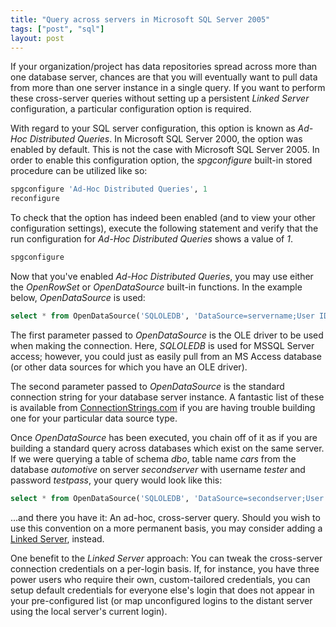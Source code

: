 ```yaml
---
title: "Query across servers in Microsoft SQL Server 2005"
tags: ["post", "sql"]
layout: post
---
```


If your organization/project has data repositories spread across more
than one database server, chances are that you will eventually want to
pull data from more than one server instance in a single query. If you
want to perform these cross-server queries without setting up a
persistent _Linked Server_ configuration, a particular configuration
option is required.<!--more-->

With regard to your SQL server configuration, this option is known as
_Ad-Hoc Distributed Queries_. In Microsoft SQL Server 2000, the option
was enabled by default. This is not the case with Microsoft SQL Server 2005. In order to enable this configuration option, the _spgconfigure_
built-in stored procedure can be utilized like so:

```sql
spgconfigure 'Ad-Hoc Distributed Queries', 1
reconfigure
```

To check that the option has indeed been enabled (and to view your other
configuration settings), execute the following statement and verify that
the run configuration for _Ad-Hoc Distributed Queries_ shows a value of
_1_.

```sql
spgconfigure
```

Now that you've enabled _Ad-Hoc Distributed Queries_, you may use either
the _OpenRowSet_ or _OpenDataSource_ built-in functions. In the example
below, _OpenDataSource_ is used:

```sql
select * from OpenDataSource('SQLOLEDB', 'DataSource=servername;User ID=user;Password=password').databasename.schema.tablename
```

The first parameter passed to _OpenDataSource_ is the OLE driver to be
used when making the connection. Here, _SQLOLEDB_ is used for MSSQL
Server access; however, you could just as easily pull from an MS Access
database (or other data sources for which you have an OLE driver).

The second parameter passed to _OpenDataSource_ is the standard
connection string for your database server instance. A fantastic list of
these is available from
[ConnectionStrings.com](https://www.connectionstrings.com) if you are
having trouble building one for your particular data source type.

Once _OpenDataSource_ has been executed, you chain off of it as if you
are building a standard query across databases which exist on the same
server. If we were querying a table of schema _dbo_, table name _cars_
from the database _automotive_ on server _secondserver_ with username
_tester_ and password _testpass_, your query would look like this:

```sql
select * from OpenDataSource('SQLOLEDB', 'DataSource=secondserver;User ID=tester;Password=testpass').automotive.dbo.cars
```

...and there you have it: An ad-hoc, cross-server query. Should you wish
to use this convention on a more permanent basis, you may consider adding a
[Linked Server](https://learn.microsoft.com/en-us/sql/relational-databases/linked-servers/linked-servers-database-engine),
instead.

One benefit to the _Linked Server_ approach: You can tweak the
cross-server connection credentials on a per-login basis. If, for
instance, you have three power users who require their own,
custom-tailored credentials, you can setup default credentials for
everyone else's login that does not appear in your pre-configured list
(or map unconfigured logins to the distant server using the local
server's current login).
